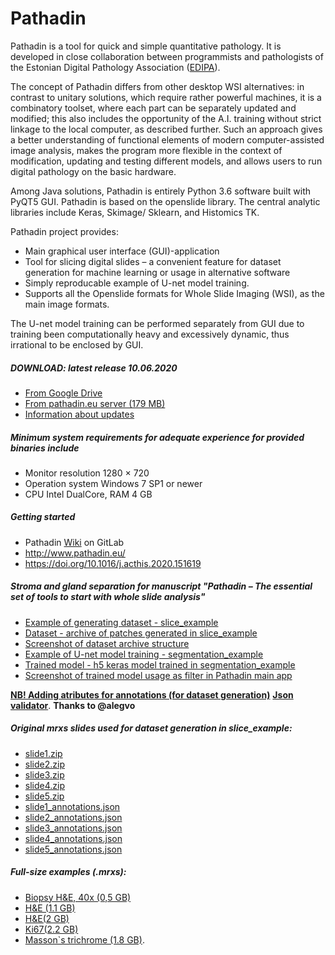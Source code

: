# Pathadin

Pathadin is a tool for quick and simple quantitative pathology. It is developed in close collaboration between programmists and pathologists of the Estonian Digital Pathology Association ([EDIPA](https://pathology.ee/)).

The concept of Pathadin differs from other desktop WSI alternatives: in contrast to unitary solutions, which require rather powerful machines, it is a combinatory toolset, where each part can be separately updated and modified; this also includes the opportunity of the A.I. training without strict linkage to the local computer, as described further. Such an approach gives a better understanding of functional elements of modern computer-assisted image analysis, makes the program more flexible in the context of modification, updating and testing different models, and allows users to run digital pathology on the basic hardware.

Among Java solutions, Pathadin is entirely Python 3.6 software built with PyQT5 GUI. Pathadin is based on the openslide library. The central analytic libraries include Keras, Skimage/ Sklearn, and Histomics TK.

Pathadin project provides:
- Main graphical user interface (GUI)-application
- Tool for slicing digital slides – a convenient feature for dataset generation for machine learning or usage in alternative software
- Simply reproducable example of U-net model training.
- Supports all the Openslide formats for Whole Slide Imaging (WSI), as the main image formats.

The U-net model training can be performed separately from GUI due to training been computationally heavy and excessively dynamic, thus irrational to be enclosed by GUI.

##### DOWNLOAD: latest release 10.06.2020
- [From Google Drive](https://drive.google.com/file/d/1cdsMnvA7apIe_uVluG4WS0goSyEHVEJC/view?usp=sharing)
- [From pathadin.eu server (179 MB)](https://www.pathadin.eu/pathadin/Pathadin%20Setup.exe)
- [Information about updates](https://gitlab.com/Digipathology/Pathadin/-/wikis/Update-information)

##### Minimum system requirements for adequate experience for provided binaries include
* Monitor resolution 1280 × 720
* Operation system Windows 7 SP1 or newer
* CPU Intel DualCore, RAM 4 GB

##### Getting started
* Pathadin [Wiki](https://gitlab.com/Digipathology/Pathadin/-/wikis/home) on GitLab
* http://www.pathadin.eu/
* https://doi.org/10.1016/j.acthis.2020.151619



##### Stroma and gland separation for manuscript *"Pathadin – The essential set of tools to start with whole slide analysis"*
* [Example of generating dataset - slice_example](https://colab.research.google.com/drive/1ZWul3MWKwKVNJXz6S1AsMeDifrSWpkla?usp=sharing)
* [Dataset - archive of patches generated in slice_example](https://www.pathadin.eu/pathadin/pathadin_examples/segmentation_example/data/slice_example_patches.zip)
* [Screenshot of dataset archive structure](https://www.pathadin.eu/pathadin/pathadin_examples/segmentation_example/slice_example_patches_screen.png)
* [Example of U-net model training - segmentation_example](https://colab.research.google.com/drive/19uCd12Ru9Gu3Mk9wOgTPmJ6ItKyy1pWl?usp=sharing)
* [Trained model - h5 keras model trained in segmentation_example](https://www.pathadin.eu/pathadin/Stroma&Glands.h5)
* [Screenshot of trained model usage as filter in Pathadin main app](https://www.pathadin.eu/pathadin/Stroma&Glands.h5)

**[NB! Adding atributes for annotations (for dataset generation)](https://gitlab.com/Digipathology/Pathadin/-/wikis/Annotations)**
**[Json validator](https://www.jsonschemavalidator.net/)**. **Thanks to @alegvo**

##### Original mrxs slides used for dataset generation in slice_example:
* [slide1.zip](https://www.pathadin.eu/pathadin/pathadin_examples/slice_example/original_data/slide1.zip)
* [slide2.zip](https://www.pathadin.eu/pathadin/pathadin_examples/slice_example/original_data/slide2.zip)
* [slide3.zip](https://www.pathadin.eu/pathadin/pathadin_examples/slice_example/original_data/slide3.zip)
* [slide4.zip](https://www.pathadin.eu/pathadin/pathadin_examples/slice_example/original_data/slide4.zip)
* [slide5.zip](https://www.pathadin.eu/pathadin/pathadin_examples/slice_example/original_data/slide5.zip)
* [slide1_annotations.json](https://www.pathadin.eu/pathadin/pathadin_examples/slice_example/original_data/slide1_annotations.json)
* [slide2_annotations.json](https://www.pathadin.eu/pathadin/pathadin_examples/slice_example/original_data/slide2_annotations.json)
* [slide3_annotations.json](https://www.pathadin.eu/pathadin/pathadin_examples/slice_example/original_data/slide3_annotations.json)
* [slide4_annotations.json](https://www.pathadin.eu/pathadin/pathadin_examples/slice_example/original_data/slide4_annotations.json)
* [slide5_annotations.json](https://www.pathadin.eu/pathadin/pathadin_examples/slice_example/original_data/slide5_annotations.json)


##### Full-size examples (.mrxs):
* [Biopsy H&E, 40x (0,5 GB)](https://www.pathadin.eu/pathadin/biopsy(40x).zip)
* [H&E (1.1 GB)](https://www.pathadin.eu/pathadin/H&E.zip)
* [H&E(2 GB)](https://www.pathadin.eu/pathadin/HemEosin.zip)
* [Ki67(2.2 GB)](https://www.pathadin.eu/pathadin/Ki67.zip)
* [Masson`s trichrome (1.8 GB)](https://www.pathadin.eu/pathadin/Massons.zip).

